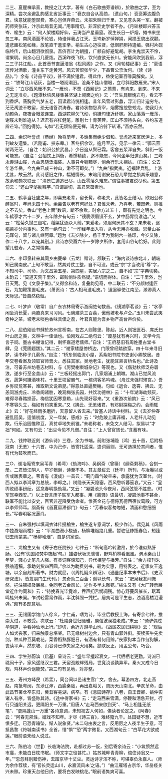 <!-- { "loadSidebar": true } -->
二三、夏瞿禅承熹，教授之江大学，著有《白石歌曲旁谱辨》，於歌曲之学，至为深精。尝次余避乱韵感北省近事云：“衰衣自合从高勋，（遗山句。）衮衮筹边腹负君。快意犹能堕郧费，寒心岂但弃燕云。未招朱昧归千里，又见苍头哭一军。翻被药师笑张珏，汴京此局昔无闻。”用事精切，非深於史学者不办。《月轮楼即兴答玉岑、榆生》云：“何人架楼翔好仙，云涛当产星垂筵。观生长日一炉烟，摊书来坐忽三年。南风酒面不论钱，待谁伴我占江天。玉岑新岁悼婵娟，闻损玉貌出双颧。遣悲画松笔如椽，放笔直干羞挛拳。榆生古心迈往贤，低徊肝胆持遣编。强村片砚临终传，后山翻泪欲彻泉。吾侪百计为朝擅，广额自好避髦胡。李生鬼祟天不怜，谓果明。尚余心目几夔炫。西溪昨夜飞秋，饮兴直欲无长川。安能风吹到我前，浮二三子共江船。。此首音节直逼涪翁《松风阁》之作。又《月轮楼纪事》云：“豪语流传对酒歌，潼关东下走黄河。风云苦恨张华少，下品曹公柰汝何。（读《诗品》。”）余有《诗品平议》，甚不满於锺君，得此作，益使记室百喙莫解矣。又云：“铁弩江山话灰，当楼一塔阅潮迥。沧桑不挂山僧眼，立尽斜阳数雁来。”宋人词云：“立尽西风雁不来。”一雁也，不啻《西厢记》之莺莺，有肯来、到来、不来之无定准矣。《题潭秋培风楼集兼坚湖上觊面之约》云：“吾生具眼愧岩电，看云不到香炉。荡胸灵气梦五老，因读君诗恍相逢。昔年风雪过彭蠡，浮江归计迫穷冬。茫茫禹迹不敢留，恐无语答洪涛舂。君诗状物怨真宰，烟雾搜挖愁蛟龙。使我灯火动颜色，夜夜合眼翠连空。西湖花柳欠飞动，倘嫌句律近纤稼。家山落落一雁荡，谢屐未到谁追从？迟君有兴扛健笔，雕别七十青芙蓉。匡山不须待头白，各约东道辨芒筇。”回抱得势。句如“若无烦恼便无禅，请为涪翁下转语，”吾亦云然。

二四、余识叶誉虎（恭绰）殆将册年，多谯集而绝少倡和。誉虎近来寓居沪上，多刊故友遗集。（若刚甫、挟东辈。）客冬招余饮，逾月至苏，见示一律云：“鄂云燕树两茫茫，（自注：始识公於武昌。）少日追从鬓已霜。客舍五浆浑自失，斜街一饭可能忘。（自注：公招饮上斜街，肴馔精绝，迄不能忘，今同坐半归道山矣。）三峰永羡游山屐，九曲思随泛海装。人事只今销黯尽，倘余行乐未相妨。（自注：公去年游华岳，今九曲已成三神山，渺不可即矣。”）“九曲”指武夷。近福建兵乱，上游尤甚，故云然。此诗感旧之作，幅短情长。末暗用谢安石恐儿辈觉之损其乐趣意，故余和韵次联云：“清景亡逋追已尽，山丘零落久难忘。”谓往事被君说尽也。第五句云：“还山李泌躭残芋。”自谓最切，盖君常茹素也。

二五、鹤亭当壮盛之年，即喜充老辈，留长髯，称老夫，此皆名士结习。欧阳公称醉翁时，年尚未四十也。余尝告以老有何好处？君惟未老，乃喜老，若既老，则推之不去矣。香山“老色上面”数语，断不余欺。时余方过五十，颇有先觉之明也。今年鹤亭才六十二岁，去年除夕有句云：“镜裹须眉镊不玄，梦中肠胃绕谁边。”又云：“松菊久抛三亩宅，稻粱犹逐众人前。”果爱老，须眉何厌其不玄？果未老，逐稻粱亦分内事也。又有一绝句云：“一印经年出入将，从今无用亦收藏。思量山谷元晖句，留与诸儿继阿章。”题为《去岁除夕，杨千里为我制六一翁印，今岁又除，作二十八字，以宠其别。》此诗亦癸酉六十一岁除夕所作，套用山谷句恰好。此则望儿耆寿，人之常情矣。

二六、李印泉转来其同乡由夔举（云龙）赠诗，颔联云：“海内谈诗宗北斗，朝端知己属南皮。”上句不敢当，然其对仗工整，自不可没。或云“宗”字当改用“尊”字，不知司中、司命，为文昌第五星、第四星，实居六宗之二，自不如“宗”字典切矣。末韵云：“莫道天荒千里外，邮贱倘许质然疑。”语切而得体。自注：“二千里外，岂日天荒。见《文泉子集》。”又得余和诗，复叠韵见奇，中二联云：“不分颜材逢匠石，为加鞭策置毛皮。（萧贡诗：‘古人相马遗毛皮。’）迢迢驿使江南至，渺渺真人天际思。”皆自然稳惬。

二七、叶梦庐（敬常）自广东农林局寄示游闽绝句数首。《镜湖亭茗谈》云：“水亭闲坐消长夏，两腋真来习习风。七碗建茶三百荔，傲他坡老与卢仝。”玉川未尝武夷奇种之茶，坡老未啖色香味具佳之荔，叶君真能为吾乡物产高台声价矣。

二八、屈伯刚设书肆於苏州言桥南，在古人则陈思、陈起，近人则钮匪石、席氏扫叶山房之类，文林中一佳话也。伯刚戏占二绝句云：“废基犹有再兴时，文学今荒言子祠。墨古书棚谁记得，剩怀嘉道老儒师。”自注：“王府基旧有周姓墨古堂书肆，见《莞圃题跋》。”其二云：“谢家矮屋傍桥边，门限曾经踏欲穿。四十年来寻旧梦，读书种子几薪传。”自注：“桥东侧临流小屋，系紫阳书院书吏谢小卿故居。昔年交卷看案及领取官师膏火，悉往其家。吴地老生，犹能耳熟言桥名也。”此诗及注，可备苏州坊巷志材料，与《厉樊榭束城杂记》等观也。又《偕劲秋师泛舟碧浪，遂步行至金盖山》云：“三板轻摇出郭门，几家烟浦上朝暾。湖山已觉风流改，蔬笋何嫌酒味村。十里王坟留霸气，一棺词客吊吟魂。（舟过未强村殡宫。）吾乡弥叹荒寒甚，难取斯文说弟昆。”得意处直逼樊榭。句如《退合、逸霄、拂云、无恙同游虎丘、冷香阁诸胜，晚观梅张氏园，共饮功德林》云：“十年湖海劫频灰，难得寻春踏损苔。梅信犹因寒意勒，山先现好容来。”又《重游次前韵》云：“风已不寒容久立，梅如有约笑重来。”又《拂云、无恙诸君，有邓尉探梅之约，会雨辄止》云：“好花经雨多磨折，天意留人省去来。”皆塞人诗话中材料。又《去岁仲舂避乱回吴，适值初度，又一年矣，感成》云：“时危跛上庸非福，人老纤儿动见欺。行乐治园惟种豆，真贫卓地失前锥。”未老称老，未免文人结习，拟易以“才拙”何如。又有句云：“出尘今见不凡僧。”自注：“上人曾官旅长。”含蓄有味。

二九、钱仲联近刻《游仙诗》三卷，余为书端。前附张埔隐（鸿）五十首，后附杨冠南（无恙）十六首，中为己作，皆寄托遥深，遣词丽则，无可选择於其间者，惟有代为鼓吹而已。

三○、谢冶庵寄来吴苇青（希萼）《劫海吟》、吴纲斋（曾篌）《纲斋剩稿》，合刻一册。二君皆江阴人，早岁殂谢，诗至不多。其友章绂云（廷华）所刊，与冶庵以或传或跋表章之。苇青有《漫成》一首云：“蓟门霜气破空来，承露犹为汉室台。（时西人拟以李鸿章为总统，李却之。）树隐长天天隐塞，西风愁听暮笳哀。”又云：“皇舆败绩事纷纭，遥念春明换劫氛。”又云：“凝碧池头今夜月，西风弦管不胜悲。（时军驾幸西安。”）以上皆言庚子联军入都事。用《离骚》语最切，凝碧池事不甚合，联军不能比以安史，百官非迎降受伪命者。惟赛金花与德将瓦德西宿仪鸾殿，可方以李师师耳。纲斋有《首夏留滞都门》句云：“芳春似客匆匆短，清画和愁细细长。”写春明客况逼肖。

三一、自朱强村以填词衣钵传授榆生，榆生遂专意词学，极少作诗。偶见其《风雨中独游烟雨楼》云：“平湖曲港小桡通，杨柳堆烟路几重。暂驻征黪揽春色，短篷归去雨蒙蒙。”“杨柳堆烟”，自是词家语。

三二、龙榆生又有《寄于右任院长》七律云：“断句高吟转激昂，於今谁似熟肝肠。（公有‘忧国如焚中夜起’句。）雄姿伏坜思骥骥，野鸡梢林看凰凰。渭水秦山廿年梦，骚心史笔几人强。有灵词客惊知己，异代相望与播芳。”自注：“余方校刊朱强翁遗稿，承助刻赀四百圆。”余以为助费刻书，最为实惠，用特表之。近挚友王逸塘，以余自刻所著书，财力就屈，（《周礼疑义辨证》、《通鉴纪事本末书后》、《史汉研究法》，皆友朋门生代刊。）忽奇助二百金；谢以长句，末云：“肥泉我友间慨然，挹注猥损及廉泉。免同老去金风长，述作多半未雕镌。”榆生又有《大厂转示展堂近作约同和》云：“待挽春光毕竟难，吞声扪舌悯凋残。惊心野蔓风催长，聒耳鸣蛙兴未阑。乍试轻雷甯作雨，半沈斜照一凭栏。居夷可是平生志，浊酒高楼泪漫弹。”颇有冬郎意境。

三三、无锡国学馆门人徐义，字仁甫，嗜为诗，毕业后教授上海。有寄余七律，推崇太过，不敢受。次联云：“杜陵身世归骚雅，庾信波澜独老成。”末云：“骑驴偶过华阴道，争看神仙地上行。”却切，余近方游华山也。《战区农民归耕咏》云：“规后人如犬丧家，归来触景总堪嗟。已无缘树村边合，只有青山郭外斜。买犊买牛先卖剑，种瓜种豆莫栽花。菜香稻熟豚肥日，有酒有肴何用赊。”丧家狗本当作刍狗解，丧读平声，然东坡、山谷诗已作失家之犬用矣。颔联反正，用孟公句，巧合。

三四、学生孙蔚滨（启基）呈诗云：“盛年早擅起衰文，一代栖栖老更勤。诗派已祧闽十子，家风遥继汉三君。天留劲殿辉残局，世竞浇谈孰异军。秦火又成今日规，鸡林声价诅能焚。”第三句有见地，对亦整。

三五、寿州方峄民（希盂），同台间以邑诸生官广文，舍去。幕游四方，北走燕赵，南抵粤闽，东涉辽渖，西腧秦陇，再出嘉峪关，周历天山南北。辛亥革命，由武昌节署仓卒东归，癸丑客芜湖，病卒。有《息园诗存》八卷，自王晋卿、姚仲实诸人有序，皆盛称其诗。《途中得家书》云：“走马西来雪满，停鞭和泪急开封。行行只道阳关远，更隔阳关一万重。”用唐人“走马西来欲到天”、“马上相逢无纸笔”、“更隔蓬山一万重”各诗意调，未知视古人何如，俟读者论定之。《阿春》云：“阿春无夙性，嬉戏不知年。才尽《诗三百》，难终籀九千。处田疑不慧，近市惧多迁。已恐青箱坠，惭人说象贤。”末二句由衷之言，反用厉之人夜半生子意，可抵昌黎《符城南读书》全首，惜“惧”“恐”两字微复。又西湖句云：“白苹花大欲成莲。”眼前语未经人说过。

三六、陈伯冶（世）长临海法院，赴都过苏一饭，别后寄余诗云：“小筑愤然远市廛，未能白日枕书眠。（师文字之役甚忙。）姑苏城畔青青柳，绾住诗翁又一年。”“忽忽拜别黯伤神，去踏京华十丈尘。灵运诗才浑不称，可堪辜负永嘉人。（师为余作荐牍，有‘官长灵运山川，永嘉流风未’之语。”）“曲江雁塔占京华，华岳痉关兴未赊。珍重天台他日约，要将白发映桃花。”眼前语隽爽可喜。

